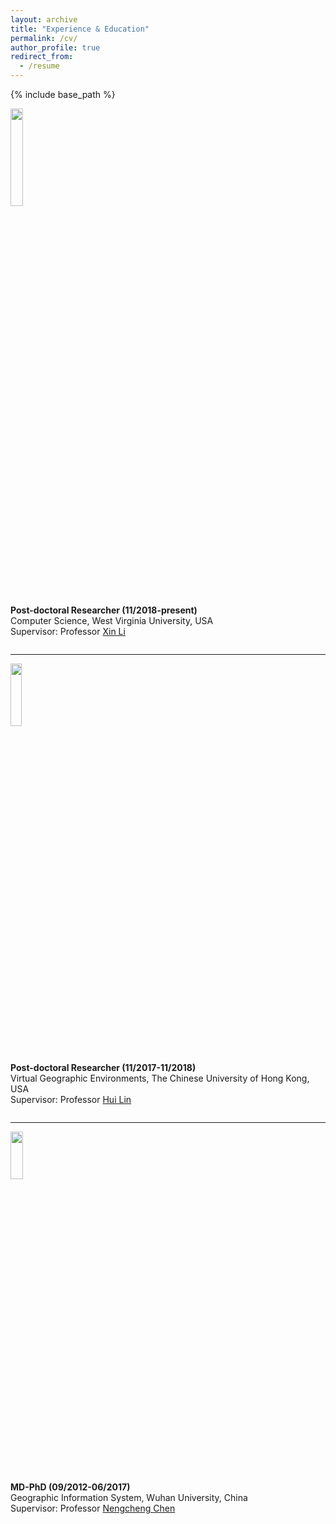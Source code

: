 ```yaml
---
layout: archive
title: "Experience & Education"
permalink: /cv/
author_profile: true
redirect_from:
  - /resume
---
```


{% include base_path %}

<div class="row">
  <div class="column left">
    <img align="left" width="20%" height="20%" src="https://cbhu523.github.io/images/SJ_wvu.jpg?raw=true">  
  </div>
  <div class="column right">
    <p>
      <strong>Post-doctoral Researcher (11/2018-present)</strong><br/>
      Computer Science, West Virginia University, USA<br/>
      Supervisor: Professor <a href="https://xinli.faculty.wvu.edu/">Xin Li</a>
    </p>
  </div>
</div>

___
<div class="row">
  <div class="column left">
    <img align="left" width="19%" height="16%" src="https://cbhu523.github.io/images/cuhk.jpg?raw=true">  
  </div>
  <div class="column right">
    <p>
      <strong>Post-doctoral Researcher (11/2017-11/2018)</strong><br/>
      Virtual Geographic Environments, The Chinese University of Hong Kong, USA<br/>
      Supervisor: Professor <a href="https://www.grm.cuhk.edu.hk/en/profile/prof-lin-hui/">Hui Lin</a>
    </p>
  </div>
</div>

___
<div class="row">
  <div class="column left">
    <img align="left" width="20%" height="14%" src="https://cbhu523.github.io/images/whu.jpg?raw=true">  
  </div>
  <div class="column right">
    <p>
      <strong>MD-PhD (09/2012-06/2017)</strong><br/>
      Geographic Information System, Wuhan University, China<br/>
      Supervisor: Professor <a href="https://scholar.google.com.hk/citations?user=D5zNTFUAAAAJ&hl=zh-CN">Nengcheng Chen</a>
    </p>
  </div>
</div>
